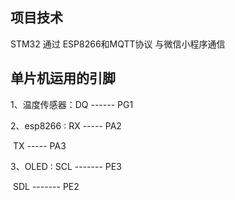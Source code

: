 ## 项目技术

STM32 通过 ESP8266和MQTT协议 与微信小程序通信



## 单片机运用的引脚

1、温度传感器：DQ ------ PG1

2、esp8266 :	 RX -----  PA2 

​					 	  TX -----  PA3

3、OLED : 		SCL -------  PE3

​				 		  SDL ------- PE2
